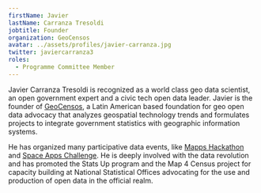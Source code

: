 ```yaml
---
firstName: Javier
lastName: Carranza Tresoldi
jobtitle: Founder
organization: GeoCensos
avatar: ../assets/profiles/javier-carranza.jpg
twitter: javiercarranza3
roles:
  - Programme Committee Member
---
```


Javier Carranza Tresoldi is recognized as a world class geo data scientist, an open government expert and a civic tech open data leader. Javier is the founder of [GeoCensos](http://www.geocensos.com/), a Latin American based foundation for geo open data advocacy that analyzes geospatial technology trends and formulates projects to integrate government statistics with geographic information systems.

He has organized many participative data events, like [Mapps Hackathon](http://www.geocensos.com/2013/10/geocensos-mapps-hackathon-social_2176.html) and [Space Apps Challenge](https://www.spaceappschallenge.org/). He is deeply involved with the data revolution and has promoted the Stats Up program and the Map 4 Census project for capacity building at National Statistical Offices advocating for the use and production of open data in the official realm.
